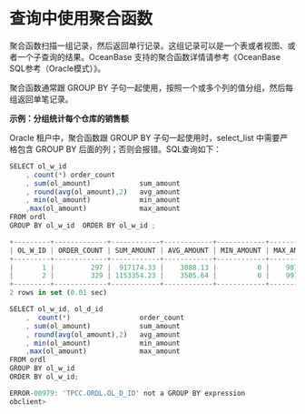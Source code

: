 查询中使用聚合函数 
==============================



聚合函数扫描一组记录，然后返回单行记录。这组记录可以是一个表或者视图、或者一个子查询的结果。OceanBase 支持的聚合函数详情请参考《OceanBase SQL参考（Oracle模式）》。

聚合函数通常跟 GROUP BY 子句一起使用，按照一个或多个列的值分组，然后每组返回单笔记录。

**示例：分组统计每个仓库的销售额** 

Oracle 租户中，聚合函数跟 GROUP BY 子句一起使用时，select_list 中需要严格包含 GROUP BY 后面的列；否则会报错。SQL查询如下：

```javascript
SELECT ol_w_id
    , count(*) order_count
    , sum(ol_amount)            sum_amount
    , round(avg(ol_amount),2)   avg_amount
    , min(ol_amount)            min_amount
    ,max(ol_amount)             max_amount
FROM ordl
GROUP BY ol_w_id  ORDER BY ol_w_id ;

+---------+-------------+------------+------------+------------+------------+
| OL_W_ID | ORDER_COUNT | SUM_AMOUNT | AVG_AMOUNT | MIN_AMOUNT | MAX_AMOUNT |
+---------+-------------+------------+------------+------------+------------+
|       1 |         297 |  917174.33 |    3088.13 |          0 |    9876.11 |
|       2 |         329 | 1153354.23 |    3505.64 |          0 |    9979.34 |
+---------+-------------+------------+------------+------------+------------+
2 rows in set (0.01 sec)

SELECT ol_w_id, ol_d_id
    ,  count(*)                 order_count
    , sum(ol_amount)            sum_amount
    , round(avg(ol_amount),2)   avg_amount
    , min(ol_amount)            min_amount
    ,max(ol_amount)             max_amount 
FROM ordl  
GROUP BY ol_w_id  
ORDER BY ol_w_id;

ERROR-00979: 'TPCC.ORDL.OL_D_ID' not a GROUP BY expression
obclient>
```


